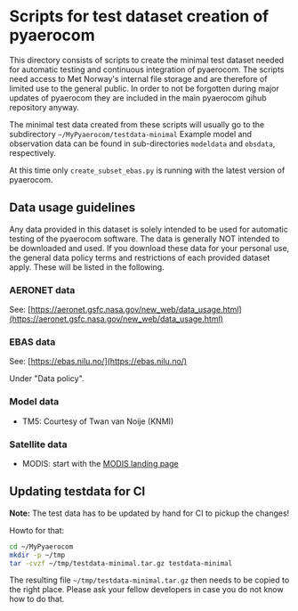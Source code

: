 # Scripts for test dataset creation of pyaerocom

This directory consists of scripts to create the minimal test dataset needed
for automatic testing and continuous integration of pyaerocom. The scripts need access to Met Norway's 
internal file storage and are therefore
of limited use to the general public. In order to not be forgotten during major updates of pyaerocom
they are included in the main pyaerocom gihub repository anyway.

The minimal test data created from these scripts will usually go to the subdirectory `~/MyPyaerocom/testdata-minimal`
Example model and observation data can be found in sub-directories `modeldata` and `obsdata`, respectively.

At this time only `create_subset_ebas.py` is running with the latest version of pyaerocom.

## Data usage guidelines

Any data provided in this dataset is solely intended to be used for automatic testing of the pyaerocom software.
The data is generally NOT intended to be downloaded and used. If you download these data for your personal use, the
general data policy terms and restrictions of each provided dataset apply. These will be listed in the following.

### AERONET data

See: [https://aeronet.gsfc.nasa.gov/new_web/data_usage.html](https://aeronet.gsfc.nasa.gov/new_web/data_usage.html)

### EBAS data

See: [https://ebas.nilu.no/](https://ebas.nilu.no/)

Under "Data policy".

### Model data

- TM5: Courtesy of Twan van Noije (KNMI)

### Satellite data

- MODIS: start with the [MODIS landing page](https://modis.gsfc.nasa.gov/data/)

## Updating testdata for CI

**Note:** The test data has to be updated by hand for CI to pickup the changes!

Howto for that:

``` bash
cd ~/MyPyaerocom
mkdir -p ~/tmp
tar -cvzf ~/tmp/testdata-minimal.tar.gz testdata-minimal
```

The resulting file `~/tmp/testdata-minimal.tar.gz` then needs to be copied to the right place.
Please ask your fellow developers in case you do not know how to do that.

